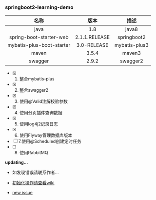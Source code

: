 ### springboot2-learning-demo

| 名称 | 版本 | 描述 |
| :-----: | :-----: | :-----: |
| java | 1.8 | java8 |
| spring-boot-starter-web | 2.1.1.RELEASE | springboot2 |
| mybatis-plus-boot-starter | 3.0-RELEASE | mybatis-plus3 |
| maven | 3.5.4 | maven3 |
| swagger | 2.9.2 | swagger2 |

- [x] 1. 整合mybatis-plus
- [x] 2. 整合swagger2
- [x] 3. 使用@Valid注解校验参数
- [x] 4. 使用分页插件查询数据
- [x] 5. 使用log4j2记录日志
- [x] 6. 使用Flyway管理数据库版本
- [ ] 7.使用@Scheduled创建定时任务
- [ ] 8. 使用RabbitMQ

**updating...**

* 如发现错误请联系作者...

* [初始化操作请查看wiki](https://github.com/Leexingxings/spring-boot-demo/wiki/%E5%88%9D%E5%A7%8B%E5%8C%96%E6%95%B0%E6%8D%AE%E5%BA%93)

* [new issue](https://github.com/Leexingxings/spring-boot-demo/issues)
